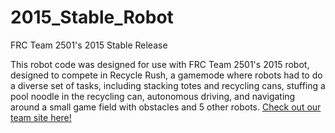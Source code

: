 # 2015_Stable_Robot
FRC Team 2501's 2015 Stable Release

This robot code was designed for use with FRC Team 2501's 2015 robot, designed to compete in Recycle Rush, a gamemode where robots had to do a diverse set of tasks, including stacking totes and recycling cans, stuffing a pool noodle in the recycling can, autonomous driving, and navigating around a small game field with obstacles and 5 other robots. [Check out our team site here!](http://www.team2501.com/)
